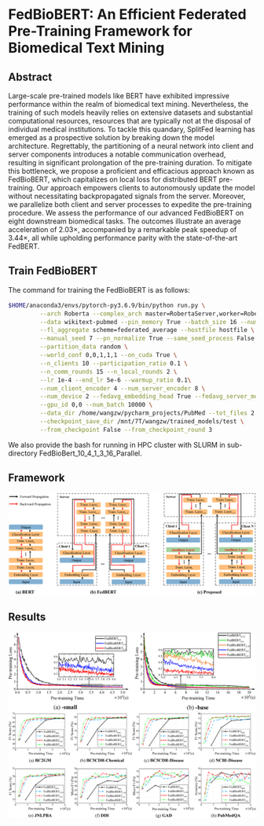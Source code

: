 # FedBioBERT: An Efficient Federated Pre-Training Framework for Biomedical Text Mining

## Abstract
Large-scale pre-trained models like BERT have exhibited impressive performance within the realm of biomedical text mining. Nevertheless, the training of such models heavily relies on extensive datasets and substantial computational resources, resources that are typically not at the disposal of individual medical institutions. To tackle this quandary, SplitFed learning has emerged as a prospective solution by breaking down the model architecture. Regrettably, the partitioning of a neural network into client and server components introduces a notable communication overhead, resulting in significant prolongation of the pre-training duration. To mitigate this bottleneck, we propose a proficient and efficacious approach known as FedBioBERT, which capitalizes on local loss for distributed BERT pre-training.  Our approach empowers clients to autonomously update the model without necessitating backpropagated signals from the server. Moreover, we parallelize both client and server processes to expedite the pre-training procedure. We assess the performance of our advanced FedBioBERT on eight downstream biomedical tasks. The outcomes illustrate an average acceleration of 2.03×, accompanied by a remarkable peak speedup of 3.44×, all while upholding performance parity with the state-of-the-art FedBERT.

## Train FedBioBERT
The command for training the FedBioBERT is as follows:
```bash
$HOME/anaconda3/envs/pytorch-py3.6.9/bin/python run.py \
         --arch Roberta --complex_arch master=RobertaServer,worker=RobertaClient \
         --data wikitext-pubmed --pin_memory True --batch_size 16 --num_workers 2 \
         --fl_aggregate scheme=federated_average --hostfile hostfile \
         --manual_seed 7 --pn_normalize True --same_seed_process False \
         --partition_data random \
         --world_conf 0,0,1,1,1 --on_cuda True \
         --n_clients 10 --participation_ratio 0.1 \
         --n_comm_rounds 15 --n_local_rounds 2 \
         --lr 1e-4 --end_lr 5e-6 --warmup_ratio 0.1\
         --num_client_encoder 4 --num_server_encoder 8 \
         --num_device 2 --fedavg_embedding_head True --fedavg_server_model True \
         --gpu_id 0,0 --num_batch 10000 \
         --data_dir /home/wangzw/pycharm_projects/PubMed --tot_files 2 \
         --checkpoint_save_dir /mnt/7T/wangzw/trained_models/test \
         --from_checkpoint False --from_checkpoint_round 3
```
We also provide the bash for running in HPC cluster with SLURM in sub-directory FedBioBert_10_4_1_3_16_Parallel.

## Framework
![image](images/Framework.png)

## Results

![image](images/loss_with_small_graph.png)
![image](images/base_performance.png)

